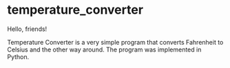 # temperature_converter
Hello, friends!

Temperature Converter is a very simple program that converts Fahrenheit to Celsius and the other way around. The program was implemented in Python.
